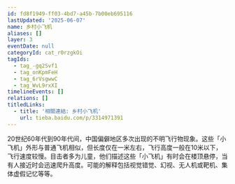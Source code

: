 ```yaml
---
id: fd8f1949-ff03-4bd7-a45b-7b00eb695116
lastUpdated: '2025-06-07'
name: 乡村小飞机
aliases: []
layer: 3
eventDate: null
categoryId: cat_r0rzgkOi
tagIds:
  - tag_-gq2Svf1
  - tag_onKpmFeH
  - tag_6rVsgwwC
  - tag_WvL9rxXI
timelineEvents: []
relations: []
titledLinks:
  - title: '相關連結: 乡村小飞机'
    url: tieba.baidu.com/p/3314971391
---
```

20世纪60年代到90年代间，中国偏僻地区多次出现的不明飞行物现象。这些「小飞机」外形与普通飞机相似，但长度仅在一米左右，飞行高度一般在10米以下，飞行速度较慢。目击者多为儿童，他们描述这些「小飞机」有时会在楼顶悬停，当有人接近时会迅速爬升高度。可能的解释包括视觉错觉、幻视、无人机或靶机、集体虚假记忆等等。
